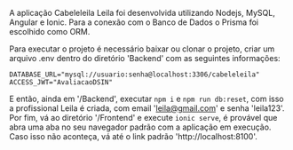 A aplicação Cabeleleila Leila foi desenvolvida utilizando Nodejs, MySQL, Angular e Ionic. Para a conexão com o Banco de Dados o Prisma foi escolhido como ORM.

Para executar o projeto é necessário baixar ou clonar o projeto, criar um arquivo .env dentro do diretório 'Backend' com as seguintes informações:

```
DATABASE_URL="mysql://usuario:senha@localhost:3306/cabeleleila"
ACCESS_JWT="AvaliacaoDSIN"
```
E então, ainda em '/Backend', executar `npm i` e `npm run db:reset`, com isso a profissional Leila é criada, com email 'leila@gmail.com' e senha 'leila123'.
Por fim, vá ao diretório '/Frontend' e execute `ionic serve`, é provável que abra uma aba no seu navegador padrão com a aplicação em execução.
Caso isso não aconteça, vá até o link padrão 'http://localhost:8100'.
